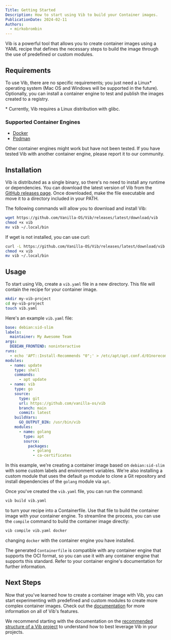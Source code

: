 ```yaml
---
Title: Getting Started
Description: How to start using Vib to build your Container images.
PublicationDate: 2024-02-11
Authors:
  - mirkobrombin
---
```


Vib is a powerful tool that allows you to create container images using a YAML recipe that defines the necessary steps to build the image through the use of predefined or custom modules.

## Requirements

To use Vib, there are no specific requirements; you just need a Linux\* operating system (Mac OS and Windows will be supported in the future). Optionally, you can install a container engine to test and publish the images created to a registry.

\* Currently, Vib requires a Linux distribution with glibc.

### Supported Container Engines

- [Docker](https://www.docker.com/)
- [Podman](https://podman.io/)

Other container engines might work but have not been tested. If you have tested Vib with another container engine, please report it to our community.

## Installation

Vib is distributed as a single binary, so there's no need to install any runtime or dependencies. You can download the latest version of Vib from the [GitHub releases page](https://github.com/Vanilla-OS/Vib). Once downloaded, make the file executable and move it to a directory included in your PATH.

The following commands will allow you to download and install Vib:

```bash
wget https://github.com/Vanilla-OS/Vib/releases/latest/download/vib
chmod +x vib
mv vib ~/.local/bin
```

If wget is not installed, you can use curl:

```bash
curl -L https://github.com/Vanilla-OS/Vib/releases/latest/download/vib -o vib
chmod +x vib
mv vib ~/.local/bin
```

## Usage

To start using Vib, create a `vib.yaml` file in a new directory. This file will contain the recipe for your container image.

```bash
mkdir my-vib-project
cd my-vib-project
touch vib.yaml
```

Here's an example `vib.yaml` file:

```yaml
base: debian:sid-slim
labels:
  maintainer: My Awesome Team
args:
  DEBIAN_FRONTEND: noninteractive
runs:
  - echo 'APT::Install-Recommends "0";' > /etc/apt/apt.conf.d/01norecommends
modules:
  - name: update
    type: shell
    commands:
      - apt update
  - name: vib
    type: go
    source:
      type: git
      url: https://github.com/vanilla-os/vib
      branch: main
      commit: latest
    buildVars:
      GO_OUTPUT_BIN: /usr/bin/vib
    modules:
      - name: golang
        type: apt
        source:
          packages:
            - golang
            - ca-certificates
```

In this example, we're creating a container image based on `debian:sid-slim` with some custom labels and environment variables. We're also installing a custom module that uses the default `go` module to clone a Git repository and install dependencies of the `golang` module via `apt`.

Once you've created the `vib.yaml` file, you can run the command:

```bash
vib build vib.yaml
```

to turn your recipe into a Containerfile. Use that file to build the container image with your container engine. To streamline the process, you can use the `compile` command to build the container image directly:

```bash
vib compile vib.yaml docker
```

changing `docker` with the container engine you have installed.

The generated `Containerfile` is compatible with any container engine that supports the OCI format, so you can use it with any container engine that supports this standard. Refer to your container engine's documentation for further information.

## Next Steps

Now that you've learned how to create a container image with Vib, you can start experimenting with predefined and custom modules to create more complex container images. Check out the [documentation](https://docs.vanillaos.org/collections/vib) for more information on all of Vib's features.

We recommend starting with the documentation on the [recommended structure of a Vib project](https://docs.vanillaos.org/collections/vib/project-structure) to understand how to best leverage Vib in your projects.
